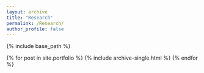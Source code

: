 ```yaml
---
layout: archive
title: "Research"
permalink: /Research/
author_profile: false
---
```


{% include base_path %}


{% for post in site.portfolio %}
  {% include archive-single.html %}
{% endfor %}


